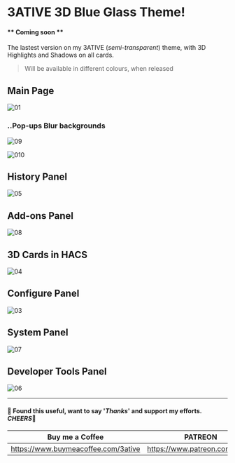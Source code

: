 # 3ATIVE 3D Blue Glass Theme! 

#### ** Coming soon **

The lastest version on my 3ATIVE (_semi-transparent_) theme, with 3D Highlights and Shadows on all cards.

> Will be available in different colours, when released 

## Main Page
![01](https://user-images.githubusercontent.com/51385971/142559778-89e656df-d934-41a0-9443-7bde33abeb58.JPG)

### ..Pop-ups Blur backgrounds
![09](https://user-images.githubusercontent.com/51385971/142560003-63191dfc-bddb-40a1-a4c0-9f7359ecc259.JPG)

![010](https://user-images.githubusercontent.com/51385971/142561026-037ef54d-12d7-4c1f-8e1b-35d14aa2c127.JPG)

## History Panel
![05](https://user-images.githubusercontent.com/51385971/142559894-a99a08a1-7f56-4cc3-b6d8-dc69324729ee.JPG)

## Add-ons Panel
![08](https://user-images.githubusercontent.com/51385971/142559916-c5c90c7e-b6dc-439b-a425-dc60ca27be27.JPG)

## 3D Cards in HACS
![04](https://user-images.githubusercontent.com/51385971/142559928-6c0b2698-f028-4ff5-aa91-29c710825336.JPG)

## Configure Panel
![03](https://user-images.githubusercontent.com/51385971/142559941-65ad651a-36fe-48c4-9a29-9abc589eb1bf.JPG)

## System Panel
![07](https://user-images.githubusercontent.com/51385971/142559953-204d3525-e7b9-4627-80f9-d6ae5e8ac765.JPG)

## Developer Tools Panel
![06](https://user-images.githubusercontent.com/51385971/142559971-9563b819-3b89-4122-bc36-34a9a8762b9c.JPG)

___
#### 💖 Found this useful, want to say '*Thanks*' and support my efforts. *CHEERS*🍺
| Buy me a Coffee | PATREON |
|-----------------|---------|
| https://www.buymeacoffee.com/3ative | https://www.patreon.com/3ative |
